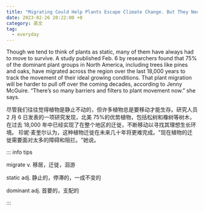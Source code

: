 ```yaml
---
title: "Migrating Could Help Plants Escape Climate Change. But They Need Our Help"
date: 2023-02-26 20:22:00 +8
category: 英文
tag:
  - everyday
---
```


Though we tend to think of plants as static, many of them have always had to move to survive. A study published Feb. 6 by researchers found that 75% of the dominant plant groups in North America, including trees like pines and oaks, have migrated across the region over the last 18,000 years to track the movement of their ideal growing conditions. That plant migration will be harder to pull off over the coming decades, according to Jenny McGuire. “There’s so many barriers and filters to plant movement now.” she says.

尽管我们往往觉得植物是静止不动的，但许多植物总是要移动才能生存。研究人员 2 月 6 日发表的一项研究发现，北美 75%的优势植物，包括松树和橡树等树木，在过去 18,000 年中已经实现了在整个地区的迁徙，不断移动以寻找其理想生长环境。 珍妮·麦奎尔认为，这种植物迁徙在未来几十年将更难完成。"现在植物的迁徙需要面对太多的障碍和阻拦。"她说。

::: info tips

migrate v. 移居，迁徙，洄游

static adj. 静止的，停滞的，一成不变的

dominant adj. 首要的，支配的

:::
